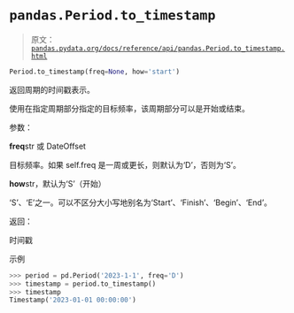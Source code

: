 # `pandas.Period.to_timestamp`

> 原文：[`pandas.pydata.org/docs/reference/api/pandas.Period.to_timestamp.html`](https://pandas.pydata.org/docs/reference/api/pandas.Period.to_timestamp.html)

```py
Period.to_timestamp(freq=None, how='start')
```

返回周期的时间戳表示。

使用在指定周期部分指定的目标频率，该周期部分可以是开始或结束。

参数：

**freq**str 或 DateOffset

目标频率。如果 self.freq 是一周或更长，则默认为‘D’，否则为‘S’。

**how**str，默认为‘S’（开始）

‘S’、‘E’之一。可以不区分大小写地别名为‘Start’、‘Finish’、‘Begin’、‘End’。

返回：

时间戳

示例

```py
>>> period = pd.Period('2023-1-1', freq='D')
>>> timestamp = period.to_timestamp()
>>> timestamp
Timestamp('2023-01-01 00:00:00') 
```
